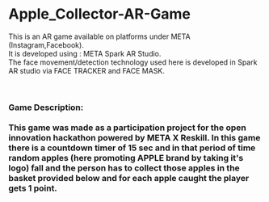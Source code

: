 # Apple_Collector-AR-Game




This is an AR game available on platforms under META (Instagram,Facebook).
<br>
It is developed using : META Spark AR Studio.
<br>
The face movement/detection technology used here is developed in Spark AR studio via FACE TRACKER and FACE MASK.
<br>

<br>
<h3>Game Description: 
<br>
<br>
This game was made as a participation project for the open innovation hackathon powered by META X Reskill. In this game there is a countdown timer of 15 sec and in that period of time random apples (here promoting APPLE brand by taking it's logo) fall and the person has to collect those apples in the basket provided below and for each apple caught the player gets 1 point. 
